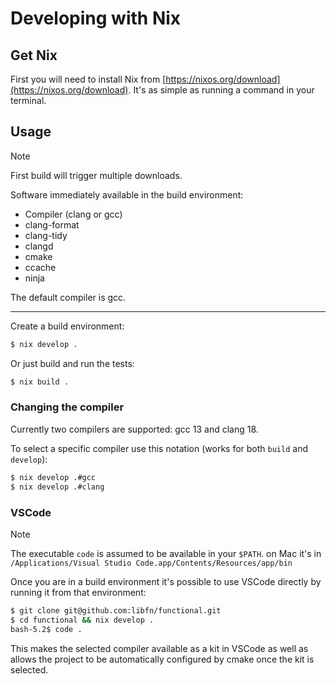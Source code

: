 
# Developing with Nix

## Get Nix
First you will need to install Nix from [https://nixos.org/download](https://nixos.org/download).
It's as simple as running a command in your terminal.

## Usage
> [!NOTE]  
> First build will trigger multiple downloads. 

Software immediately available in the build environment:
- Compiler (clang or gcc)
- clang-format
- clang-tidy
- clangd
- cmake
- ccache
- ninja

The default compiler is gcc.

---

Create a build environment:
```bash
$ nix develop .
``` 

Or just build and run the tests:
```bash
$ nix build .
```

### Changing the compiler
Currently two compilers are supported: gcc 13 and clang 18.

To select a specific compiler use this notation (works for both `build` and `develop`):
```bash
$ nix develop .#gcc
$ nix develop .#clang
```

### VSCode
> [!NOTE]  
> The executable `code` is assumed to be available in your `$PATH`.
> on Mac it's in `/Applications/Visual Studio Code.app/Contents/Resources/app/bin`

Once you are in a build environment it's possible to use VSCode directly by running it from that environment:
```bash
$ git clone git@github.com:libfn/functional.git 
$ cd functional && nix develop .
bash-5.2$ code .
```

This makes the selected compiler available as a kit in VSCode as well as allows the project to be automatically configured by cmake once the kit is selected.
